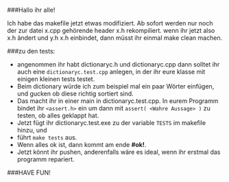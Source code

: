 ###Hallo ihr alle!

Ich habe das makefile jetzt etwas modifiziert. Ab sofort werden nur noch der zur datei x.cpp gehörende header x.h rekompiliert. wenn ihr jetzt also x.h ändert und y.h x.h einbindet, dann müsst ihr einmal make clean machen.

###zu den tests: 

* angenommen ihr habt dictionaryc.h und dictionaryc.cpp dann solltet ihr auch eine `dictionaryc.test.cpp` anlegen, in der ihr eure klasse mit einigen kleinen tests testet.
* Beim dictionary würde ich zum beispiel mal ein paar Wörter einfügen, und gucken ob diese richtig sortiert sind.
* Das macht ihr in einer main in dictionaryc.test.cpp. In eurem Programm bindet ihr `<assert.h>` ein um dann mit `assert( <Wahre Aussage> )` zu testen, ob alles geklappt hat.
* Jetzt fügt ihr dictionaryc.test.exe zu der variable `TESTS` im makefile hinzu, und
* führt `make tests` aus.
* Wenn alles ok ist, dann kommt am ende **#ok!**.
* Jetzt könnt ihr pushen, anderenfalls wäre es ideal, wenn ihr erstmal das programm repariert.


###HAVE FUN!	
